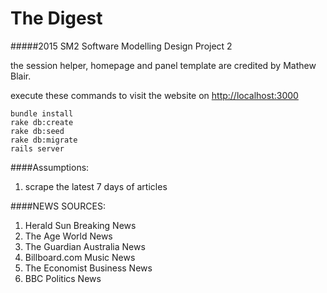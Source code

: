 # The Digest
#####2015 SM2 Software Modelling Design Project 2

the session helper, homepage and panel template are credited by Mathew Blair.

execute these commands to visit the website on [http://localhost:3000](http://localhost:3000)
```
bundle install
rake db:create
rake db:seed
rake db:migrate
rails server
```



####Assumptions:
1. scrape the latest 7 days of articles

####NEWS SOURCES:
1. Herald Sun Breaking News
2. The Age World News
3. The Guardian Australia News
4. Billboard.com Music News
5. The Economist Business News
6. BBC Politics News
